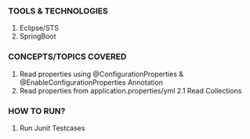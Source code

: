 ### TOOLS & TECHNOLOGIES
  1. Eclipse/STS
  2. SpringBoot

### CONCEPTS/TOPICS COVERED
  1. Read properties using @ConfigurationProperties & @EnableConfigurationProperties Annotation
  2. Read properties from application.properties/yml
    2.1 Read Collections
    

### HOW TO RUN?
1. Run Junit Testcases